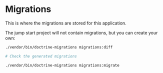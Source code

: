 # Migrations
This is where the migrations are stored for this application.

The jump start project will not contain migrations,
but you can create your own:
```bash
./vendor/bin/doctrine-migrations migrations:diff

# Check the generated migrations

./vendor/bin/doctrine-migrations migrations:migrate
```